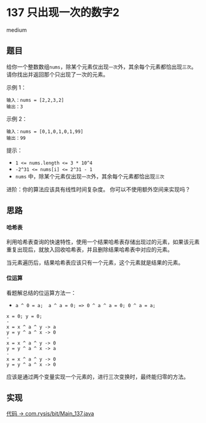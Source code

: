 # 137 只出现一次的数字2

medium

## 题目

给你一个整数数组`nums`，除某个元素仅出现`一次`外，其余每个元素都恰出现`三次`。请你找出并返回那个只出现了一次的元素。

示例 1：
```
输入：nums = [2,2,3,2]
输出：3
```
示例 2：
```
输入：nums = [0,1,0,1,0,1,99]
输出：99
```

提示：
- `1 <= nums.length <= 3 * 10^4`
- `-2^31 <= nums[i] <= 2^31 - 1`
- `nums` 中，除某个元素仅出现`一次`外，其余每个元素都恰出现`三次`

进阶：你的算法应该具有线性时间复杂度。 你可以不使用额外空间来实现吗？

## 思路

#### 哈希表

利用哈希表查询的快速特性，使用一个结果哈希表存储出现过的元素，如果该元素重复出现后，就放入回收哈希表，并且删除结果哈希表中对应的元素。

当元素遍历后，结果哈希表应该只有一个元素，这个元素就是结果的元素。

#### 位运算

看题解总结的位运算方法一：
- `a ^ 0 = a;  a ^ a = 0; => 0 ^ a ^ a = 0; 0 ^ a = a;`
```
x = 0; y = 0;
-
x = x ^ a ^ y -> a
y = y ^ a ^ x -> 0
-
x = x ^ a ^ y -> 0
y = y ^ a ^ x -> a
-
x = x ^ a ^ y -> 0
y = y ^ a ^ x -> 0
```

应该是通过两个变量实现一个元素的，进行三次变换时，最终能归零的方法。

## 实现

[代码 -> com.rysis/bit/Main_137.java](../../src/com/rysis/bit/Main_137.java)